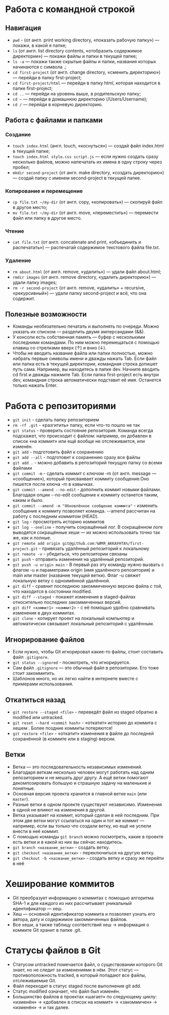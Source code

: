 # Работа с командной строкой


## Навигация


- `pwd` - (от англ. print working directory, «показать рабочую папку») — покажи, в какой я папке;  
- `ls` (от англ. list directory contents, «отобразить содержимое директории») — покажи файлы и папки в текущей папке;  
- `ls -a` — покажи также скрытые файлы и папки, названия которых начинаются с символа .;  
- `cd first-project` (от англ. change directory, «сменить директорию») — перейди в папку first-project;  
- `cd first-project/html` — перейди в папку html, которая находится в папке first-project;  
- `cd ..` — перейди на уровень выше, в родительскую папку;  
- `cd ~` — перейди в домашнюю директорию (/Users/Username);  
- `cd /` — перейди в корневую директорию.  


## Работа с файлами и папками


### Создание


- `touch index.html` (англ. touch, «коснуться») — создай файл index.html в текущей папке;  
- `touch index.html style.css script.js` — если нужно создать сразу несколько файлов, можно напечатать их имена в одну строку через пробел;  
- `mkdir second-project` (от англ. make directory, «создать директорию») — создай папку с именем second-project в текущей папке.  


### Копирование и перемещение  


- `cp file.txt ~/my-dir` (от англ. copy, «копировать») — скопируй файл в другое место;  
- `mv file.txt ~/my-dir` (от англ. move, «переместить») — перемести файл или папку в другое место.  


### Чтение


- `cat file.txt` (от англ. concatenate and print, «объединить и распечатать») — распечатай содержимое текстового файла file.txt.  


### Удаление


- `rm about.html` (от англ. remove, «удалить») — удали файл about.html;  
- `rmdir images` (от англ. remove directory, «удалить директорию») — удали папку images;  
- `rm -r second-project` (от англ. remove, «удалить» + recursive, «рекурсивный») — удали папку second-project и всё, что она содержит.  


## Полезные возможности


- Команды необязательно печатать и выполнять по очереди. Можно указать их списком — разделить двумя амперсандами (&&).  
- У консоли есть собственная память — буфер с несколькими последними командами. По ним можно перемещаться с помощью клавиш со стрелками вверх (↑) и вниз (↓).  
- Чтобы не вводить название файла или папки полностью, можно набрать первые символы имени и дважды нажать Tab. Если файл или папка есть в текущей директории, командная строка допишет путь сама. Например, вы находитесь в папке dev. Начните вводить cd first и дважды нажмите Tab. Если папка first-project есть внутри dev, командная строка автоматически подставит её имя. Останется только нажать Enter.  


# Работа с репозиториями


- `git init` - сделать папку репозиторием  
- `rm -rf .git` - «разгитить» папку, если что-то пошло не так  
- `git status` - проверить состояние репозитория. Команда всегда подскажет, что происходит с файлом: например, он добавлен в список «на коммит» или ещё вообще не отслеживается, или изменён.  
- `git add` - подготовить файл к сохранению  
- `git add --all` - подготовит к сохранению сразу все файлы  
- `git add .` - можно добавить в репозиторий текущую папку со всеми файлами  
- `git commit -m` - сделать коммит c ключом -m (от англ. message — «сообщение»), который присваивает коммиту сообщение.Оно пишется после ключа -m в кавычках.  
- `git commit --amend --no-edit` - дополнить коммит новыми файлами. Благодаря опции --no-edit сообщение к коммиту останется таким, каким и было.  
- `git commit --amend -m "Обновлённое сообщение коммита"` - изменить сообщение к коммиту позволяет команда. --amend рассчитан на работу с последним коммитом (HEAD).  
- `git log` - просмотреть историю коммитов  
- `git log --oneline` - получить сокращённый лог. В сокращённом логе выводятся сокращённые хеши — их можно использовать точно так же, как и полные.  
- `git remote add origin git@github.com:%ИМЯ_АККАУНТА%/first-project.git` - привязать удалённый репозиторий к локальному
- `git remote -v` - убедиться, что репозитории связаны  
- `git push` - отправить изменения на удалённый репозиторий.  
- `git push -u origin main` - В первый раз эту команду нужно вызвать с флагом -u и параметрами origin (имя удалённого репозитория) и main или master (название текущей ветки). Флаг -u свяжет локальную ветку с одноимённой удалённой.  
- `git diff` - сравнит последнюю закоммиченную версию файла с той, что находится в состоянии modified.  
- `git diff --staged` - покажет изменения в staged-файлах относительно последних закоммиченных версий.  
- `git diff <коммит1> <коммит2>` - c её помощью удобно сравнивать изменения в двух коммитах.  
- `git clone` - копирует проект на локальный компьютер и автоматически связывает локальный репозиторий с удалённым.  

## Игнорирование файлов

 - Если нужно, чтобы Git игнорировал какие-то файлы, стоит составить файл `.gitignore`.  
 - `git status --ignored` - посмотреть, что игнорируется.  
 - Сам файл `.gitignore` — это обычный файл в репозитории. Его тоже стоит закоммитить.  
 - Шаблонов много, но их легко найти в интернете вместе с примерами использования.  

## Откатиться назад

- `git restore --staged <file>` - переведёт файл из staged обратно в modified или untracked.  
- `git reset --hard <commit hash>` - «откатит» историю до коммита с хешем <hash>. Более поздние коммиты потеряются!  
- `git restore <file>` -  «откатит» изменения в файле до последней сохранённой (в коммите или в staging) версии.  

## Ветки  

- Ветка — это последовательность независимых изменений.  
- Благодаря веткам несколько человек могут работать над одним репозиторием и не мешать друг другу. А ещё ветки помогают декомпозировать большую и страшную задачу на маленькие и понятные.  
- Основная версия проекта хранится в главной ветке `main` (или `master`). 
- Разные ветки в одном проекте существуют независимо. Изменения в одной не влияют на изменения в другой.  
- Ветка указывает на коммит, который сделан в ней последним. При этом две ветки могут ссылаться на один и тот же коммит — например, если вы только что создали ветку, но ещё не успели внести в неё коммит.  
- С помощью команды `git branch` можно посмотреть, какие в проекте есть ветки и в какой из них вы сейчас находитесь.  
- `git branch <название_ветки>` - создать ветку.  
- `git checkout <название_ветки>` - переключиться на другую ветку.  
- `git checkout -b <название_ветки>` - создать ветку и сразу же перейти в неё

# Хеширование коммитов

- Git преобразует информацию о коммитах с помощью алгоритма SHA-1 и для каждого из них рассчитывает уникальный идентификатор — хеш.  
- Хеш — основной идентификатор коммита и позволяет узнать его автора, дату и содержимое закоммиченных файлов.  
- Все хеши, а также таблицу соответствий хеш → информация о коммите Git хранит в папке .git.  

# Статусы файлов в Git

- Статусом untracked помечается файл, о существовании которого Git знает, но не следит за изменениями в нём. Этот статус — противоположность tracked, в который попадают все файлы, отслеживаемые Git.  
- Файл переходит в статус staged после выполнения git add.  
- Статус modified означает, что файл был изменён.  
- Большинство файлов в проектах «шагает» по следующему циклу: «изменён» → «добавлен в список на коммит» → «закоммичен» → «изменён» → и так далее.  

